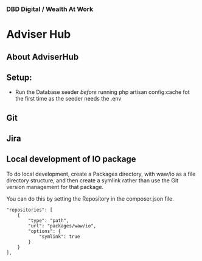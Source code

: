 ### DBD Digital / Wealth At Work

# Adviser Hub

## About AdviserHub


## Setup:

- Run the Database seeder *before* running php artisan config:cache fot the first time as the seeder needs the .env 

## Git


## Jira


## Local development of IO package

To do local development, create a Packages directory, with waw/io as a file directory structure, and then create a symlink rather than use the Git version management for that package.

You can do this by setting the Repository in the composer.json file.

    "repositories": [
        {
            "type": "path",
            "url": "packages/waw/io",
            "options": {
                "symlink": true
            }
        }
    ],
